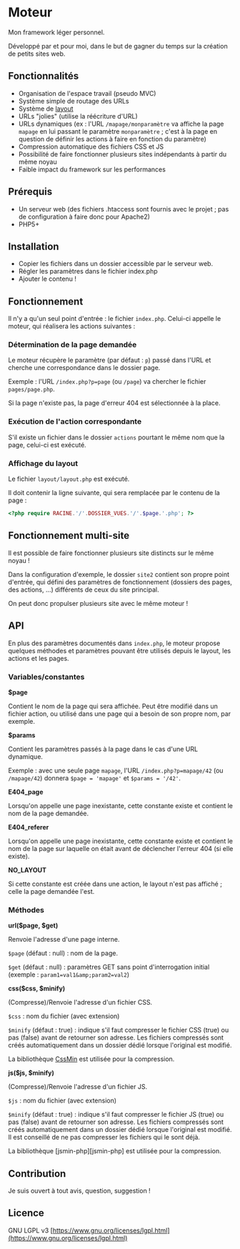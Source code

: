 # Moteur

Mon framework léger personnel.

Développé par et pour moi, dans le but de gagner du temps sur la création de petits sites web.

## Fonctionnalités

* Organisation de l'espace travail (pseudo MVC)
* Système simple de routage des URLs
* Système de [layout](http://www.symfony-project.org/images/jobeet/1_4/04/layout.png)
* URLs "jolies" (utilise la réécriture d'URL)
* URLs dynamiques (ex : l'URL `/mapage/monparamètre` va affiche la page `mapage` en lui passant le paramètre `monparamètre` ; c'est à la page en question de définir les actions à faire en fonction du paramètre)
* Compression automatique des fichiers CSS et JS
* Possibilité de faire fonctionner plusieurs sites indépendants à partir du même noyau
* Faible impact du framework sur les performances

## Prérequis

* Un serveur web (des fichiers .htaccess sont fournis avec le projet ; pas de configuration à faire donc pour Apache2)
* PHP5+

## Installation

* Copier les fichiers dans un dossier accessible par le serveur web.
* Régler les paramètres dans le fichier index.php
* Ajouter le contenu !

## Fonctionnement

Il n'y a qu'un seul point d'entrée : le fichier `index.php`.
Celui-ci appelle le moteur, qui réalisera les actions suivantes :

### Détermination de la page demandée

Le moteur récupère le paramètre (par défaut : `p`) passé dans l'URL et cherche une correspondance dans le dossier page.

Exemple : l'URL `/index.php?p=page` (ou `/page`) va chercher le fichier `pages/page.php`.

Si la page n'existe pas, la page d'erreur 404 est sélectionnée à la place.

### Exécution de l'action correspondante

S'il existe un fichier dans le dossier `actions` pourtant le même nom que la page, celui-ci est exécuté.

### Affichage du layout

Le fichier `layout/layout.php` est exécuté.

Il doit contenir la ligne suivante, qui sera remplacée par le contenu de la page :

```php
<?php require RACINE.'/'.DOSSIER_VUES.'/'.$page.'.php'; ?>
```

## Fonctionnement multi-site

Il est possible de faire fonctionner plusieurs site distincts sur le même noyau !

Dans la configuration d'exemple, le dossier `site2` contient son propre point d'entrée, qui défini des paramètres de fonctionnement (dossiers des pages, des actions, ...) différents de ceux du site principal.

On peut donc propulser plusieurs site avec le même moteur !

## API

En plus des paramètres documentés dans `index.php`, le moteur propose quelques méthodes et paramètres pouvant être utilisés depuis le layout, les actions et les pages.

### Variables/constantes

**$page**

Contient le nom de la page qui sera affichée. Peut être modifié dans un fichier action, ou utilisé dans une page qui a besoin de son propre nom, par exemple.


**$params**

Contient les paramètres passés à la page dans le cas d'une URL dynamique.

Exemple : avec une seule page `mapage`, l'URL `/index.php?p=mapage/42` (ou `/mapage/42`) donnera `$page = 'mapage'` et `$params = '/42'`.


**E404_page**

Lorsqu'on appelle une page inexistante, cette constante existe et contient le nom de la page demandée.


**E404_referer**

Lorsqu'on appelle une page inexistante, cette constante existe et contient le nom de la page sur laquelle on était avant de déclencher l'erreur 404 (si elle existe).


**NO_LAYOUT**

Si cette constante est créée dans une action, le layout n'est pas affiché ; celle la page demandée l'est.

### Méthodes

**url($page, $get)**

Renvoie l'adresse d'une page interne.

`$page` (défaut : null) : nom de la page.

`$get` (défaut : null) : paramètres GET sans point d'interrogation initial (exemple : `param1=val1&amp;param2=val2`)


**css($css, $minify)**

(Compresse)/Renvoie l'adresse d'un fichier CSS.

`$css` : nom du fichier (avec extension)

`$minify` (défaut : true) : indique s'il faut compresser le fichier CSS (true) ou pas (false) avant de retourner son adresse. Les fichiers compressés sont créés automatiquement dans un dossier dédié lorsque l'original est modifié.

La bibliothèque [CssMin](http://code.google.com/p/cssmin/) est utilisée pour la compression.


**js($js, $minify)**

(Compresse)/Renvoie l'adresse d'un fichier JS.

`$js` : nom du fichier (avec extension)

`$minify` (défaut : true) : indique s'il faut compresser le fichier JS (true) ou pas (false) avant de retourner son adresse. Les fichiers compressés sont créés automatiquement dans un dossier dédié lorsque l'original est modifié. Il est conseillé de ne pas compresser les fichiers qui le sont déjà.

La bibliothèque [jsmin-php][jsmin-php] est utilisée pour la compression.

## Contribution

Je suis ouvert à tout avis, question, suggestion !

## Licence

GNU LGPL v3 [https://www.gnu.org/licenses/lgpl.html](https://www.gnu.org/licenses/lgpl.html)
